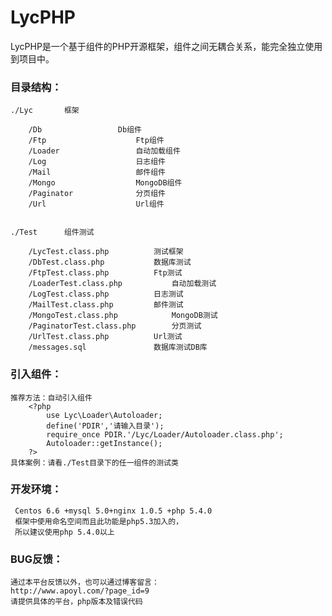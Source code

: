 LycPHP
======

LycPHP是一个基于组件的PHP开源框架，组件之间无耦合关系，能完全独立使用到项目中。

### 目录结构：

	./Lyc		框架
	
		/Db					Db组件
		/Ftp					Ftp组件
		/Loader					自动加载组件
		/Log					日志组件
		/Mail					邮件组件
		/Mongo					MongoDB组件
		/Paginator				分页组件
		/Url					Url组件
	
	
	./Test		组件测试
	
		/LycTest.class.php			测试框架
		/DbTest.class.php			数据库测试
		/FtpTest.class.php			Ftp测试
		/LoaderTest.class.php			自动加载测试
		/LogTest.class.php			日志测试
		/MailTest.class.php			邮件测试
		/MongoTest.class.php			MongoDB测试
		/PaginatorTest.class.php		分页测试
		/UrlTest.class.php			Url测试
		/messages.sql				数据库测试DB库	  


### 引入组件：

	推荐方法：自动引入组件
		<?php
			use Lyc\Loader\Autoloader;
			define('PDIR','请输入目录');
			require_once PDIR.'/Lyc/Loader/Autoloader.class.php';
			Autoloader::getInstance();
		?>
	具体案例：请看./Test目录下的任一组件的测试类

		
### 开发环境：

	 Centos 6.6 +mysql 5.0+nginx 1.0.5 +php 5.4.0
	 框架中使用命名空间而且此功能是php5.3加入的，
	 所以建议使用php 5.4.0以上


### BUG反馈：

	通过本平台反馈以外，也可以通过博客留言：
	http://www.apoyl.com/?page_id=9
	请提供具体的平台，php版本及错误代码
	
		  		    
